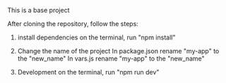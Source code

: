 This is a base project

After cloning the repository, follow the steps:

1. install dependencies
on the terminal, run "npm install"

2. Change the name of the project
In package.json rename "my-app" to the "new_name"
In vars.js rename "my-app" to the "new_name"

3. Development
on the terminal, run "npm run dev"
